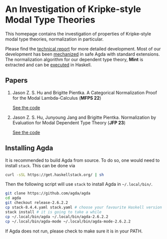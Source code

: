 # An Investigation of Kripke-style Modal Type Theories


This homepage contains the investigation of properties of Kripke-style modal type
theories, normalization in particular. 

Please find the [technical report](https://arxiv.org/abs/2206.07823) for more detailed
development. Most of our development has been [mechanized](README.html) in safe Agda
with standard extensions. The normalization algorithm for our dependent type theory,
**Mint** is extracted and can be [executed](executable/) in Haskell.

## Papers

1. Jason Z. S. Hu and Brigitte Pientka. A Categorical Normalization Proof for the
   Modal Lambda-Calculus (**MFPS 22**)
   
   [See the code](Unbox.README.html)

1. Jason Z. S. Hu, Junyoung Jang and Brigitte Pientka. Normalization by Evaluation for Modal Dependent Type Theory (**JFP 23**)
   
   [See the code](Mint.README.html)


## Installing Agda

It is recommended to build Agda from source. To do so, one would need to install
`stack`. This can be done via

``` bash
curl -sSL https://get.haskellstack.org/ | sh
```

Then the following script will use `stack` to install Agda in `~/.local/bin/`.

``` bash
git clone https://github.com/agda/agda
cd agda
git checkout release-2.6.2.2
cp stack-8.4.4.yaml stack.yaml # choose your favourite Haskell version
stack install # it is going to take a while
cp ~/.local/bin/agda ~/.local/bin/agda-2.6.2.2
cp ~/.local/bin/agda-mode ~/.local/bin/agda-mode-2.6.2.2
```

If Agda does not run, please check to make sure it is in your PATH.
